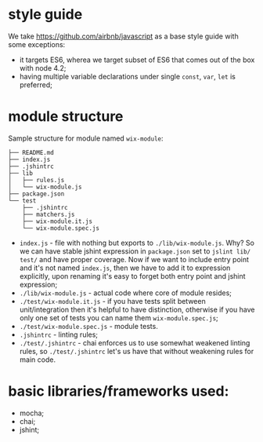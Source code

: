 # style guide

We take https://github.com/airbnb/javascript as a base style guide with some exceptions:
 - it targets ES6, wherea we target subset of ES6 that comes out of the box with node 4.2;
 - having multiple variable declarations under single `const`, `var`, `let` is preferred;


# module structure

Sample structure for module named `wix-module`:

```
├── README.md
├── index.js
├── .jshintrc
├── lib
│   ├── rules.js
│   └── wix-module.js
├── package.json
└── test
    ├── .jshintrc
    ├── matchers.js
    ├── wix-module.it.js
    └── wix-module.spec.js
```

 - `index.js` - file with nothing but exports to `./lib/wix-module.js`. Why? So we can have stable jshint expression in `package.json` set to `jslint lib/ test/` and have proper coverage. Now if we want to include entry point and it's not named `index.js`, then we have to add it to expression explicitly, upon renaming it's easy to forget both entry point and jshint expression;
 - `./lib/wix-module.js` - actual code where core of module resides;
 - `./test/wix-module.it.js` - if you have tests split between unit/integration then it's helpful to have distinction, otherwise if you have only one set of tests you can name them `wix-module.spec.js`;
 - `./test/wix-module.spec.js` - module tests.
 - `.jshintrc` - linting rules;
 - `./test/.jshintrc` - chai enforces us to use somewhat weakened linting rules, so `./test/.jshintrc` let's us have that without weakening rules for main code.  

# basic libraries/frameworks used:
 - mocha;
 - chai;
 - jshint;

